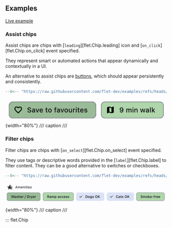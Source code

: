 ## Examples

[Live example](https://flet-controls-gallery.fly.dev/input/chip)

### Assist chips

Assist chips are chips with [`leading`][flet.Chip.leading] icon and [`on_click`][flet.Chip.on_click] event specified.

They represent smart or automated actions that appear dynamically and contextually in a UI.

An alternative to assist chips are [buttons](buttons/index.md), which should appear persistently and consistently.

```python
--8<-- "https://raw.githubusercontent.com/flet-dev/examples/refs/heads/v1-docs/python/controls/chip/assist-chips.py"
```

![assist-chips](https://raw.githubusercontent.com/flet-dev/examples/v1-docs/python/controls/chip/media/assist-chips.png){width="80%"}
/// caption
///

### Filter chips

Filter chips are chips with [`on_select`][flet.Chip.on_select] event specified.

They use tags or descriptive words provided in the [`label`][flet.Chip.label] to filter content.
They can be a good alternative to switches or checkboxes.

```python
--8<-- "https://raw.githubusercontent.com/flet-dev/examples/refs/heads/v1-docs/python/controls/chip/filter-chips.py"
```

![filter-chips](https://raw.githubusercontent.com/flet-dev/examples/v1-docs/python/controls/chip/media/filter-chips.png){width="80%"}
/// caption
///

::: flet.Chip
